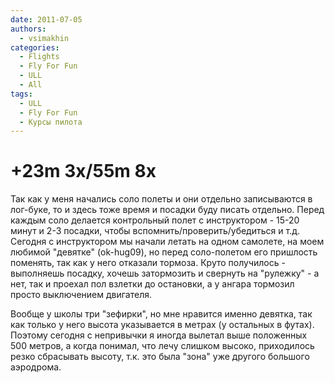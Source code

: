 ```yaml
---
date: 2011-07-05
authors:
  - vsimakhin
categories:
  - Flights
  - Fly For Fun
  - ULL
  - All
tags:
  - ULL
  - Fly For Fun
  - Курсы пилота
---
```


# +23m 3x/55m 8x

Так как у меня начались соло полеты и они отдельно записываются в лог-буке, то и здесь тоже время и посадки буду писать отдельно. Перед каждым соло делается контрольный полет с инструктором - 15-20 минут и 2-3 посадки, чтобы вспомнить/проверить/убедиться и т.д. Сегодня с инструктором мы начали летать на одном самолете, на моем любимой "девятке" (ok-hug09), но перед соло-полетом его пришлость поменять, так как у него отказали тормоза. Круто получилось - выполняешь посадку, хочешь затормозить и свернуть на "рулежку" - а нет, так и проехал пол взлетки до остановки, а у ангара тормозил просто выключением двигателя.

Вообще у школы три "зефирки", но мне нравится именно девятка, так как только у него высота указывается в метрах (у остальных в футах). Поэтому сегодня с непривычки я иногда вылетал выше положенных 500 метров, а когда понимал, что лечу слишком высоко, приходилось резко сбрасывать высоту, т.к. это была "зона" уже другого большого аэродрома.